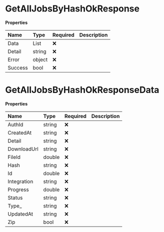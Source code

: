 # GetAllJobsByHashOkResponse

**Properties**

| Name    | Type                                 | Required | Description |
| :------ | :----------------------------------- | :------- | :---------- |
| Data    | List<GetAllJobsByHashOkResponseData> | ❌       |             |
| Detail  | string                               | ❌       |             |
| Error   | object                               | ❌       |             |
| Success | bool                                 | ❌       |             |

# GetAllJobsByHashOkResponseData

**Properties**

| Name        | Type   | Required | Description |
| :---------- | :----- | :------- | :---------- |
| AuthId      | string | ❌       |             |
| CreatedAt   | string | ❌       |             |
| Detail      | string | ❌       |             |
| DownloadUrl | string | ❌       |             |
| FileId      | double | ❌       |             |
| Hash        | string | ❌       |             |
| Id          | double | ❌       |             |
| Integration | string | ❌       |             |
| Progress    | double | ❌       |             |
| Status      | string | ❌       |             |
| Type\_      | string | ❌       |             |
| UpdatedAt   | string | ❌       |             |
| Zip         | bool   | ❌       |             |

